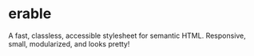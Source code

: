 # erable
A fast, classless, accessible stylesheet for semantic HTML. Responsive, small, modularized, and looks pretty!
